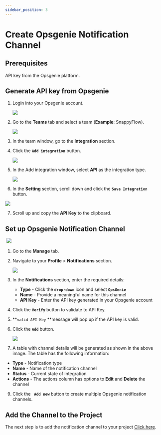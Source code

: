 ```yaml
---
sidebar_position: 3 
---
```

# Create Opsgenie Notification Channel 
## Prerequisites

API key from the Opsgenie platform.

## Generate API key from Opsgenie

1. Login into your Opsgenie account.

   <img src="/img/Notifications/opsgenie/image_1.png" />

2. Go to the **Teams** tab and select a team (**Example**: SnappyFlow).

   <img src="/img/Notifications/opsgenie/image_2.png" />

3. In the team window, go to the **Integration** section.

4. Click the **`Add integration`** button.

   <img src="/img/Notifications/opsgenie/image_3.png" />

5. In the Add integration window, select **API** as the integration type.

   <img src="/img/Notifications/opsgenie/image_4.png" />

6.  In the **Setting** section, scroll down and click the **`Save Integration`** button.

   <img src="/img/Notifications/opsgenie/image_5.png" />

7. Scroll up and copy the **API Key** to the clipboard.

## Set up Opsgenie Notification Channel

​        <img src="/img/Notifications/opsgenie/image_41.png" />

1. Go to the **Manage** tab.

2. Navigate to your **Profile** > **Notifications** section.

   <img src="/img/Notifications/opsgenie/image_7.png" />

3. In the **Notifications** section, enter the required details: 

   - **Type** - Click the **`drop-down`** icon and select **`OpsGenie`**
   - **Name** - Provide a meaningful name for this channel
   - **API Key** - Enter the API key generated in your Opsgenie account

4. Click the **`Verify`** button to validate to API Key.

5. **`valid API Key` **message will pop up if the API key is valid.

6. Click the **`Add`** button. 

   <img src="/img/Notifications/opsgenie/image_40.png" />

7. A table with channel details will be generated as shown in the above image. The table has the following information:

- **Type** - Notification type
- **Name** - Name of the notification channel
- **Status** - Current state of integration
- **Actions** - The actions column has options to **Edit** and **Delete** the channel

9. Click the **` Add new`** button to create multiple Opsgenie notification channels.

## Add the Channel to the Project

The next step is to add the notification channel to your project [Click here](/docs/sidebar-sf-selfhosted-turbo/Alerts_notifications/Notifications/Map_Notification_Alerts/map_projects_to_channels).
